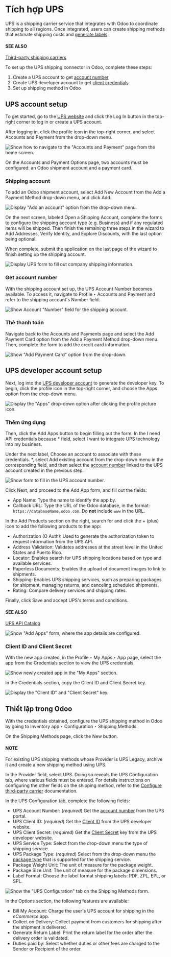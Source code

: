 # Tích hợp UPS

UPS is a shipping carrier service that integrates with Odoo to coordinate shipping to all regions.
Once integrated, users can create shipping methods that estimate shipping costs and [generate
labels](labels.md).

#### SEE ALSO
[Third-party shipping carriers](third_party_shipper.md)

To set up the UPS shipping connector in Odoo, complete these steps:

1. Create a UPS account to get [account number](#inventory-shipping-receiving-ups-account-number)
2. Create UPS developer account to get [client credentials](#inventory-shipping-receiving-ups-client-id)
3. Set up shipping method in Odoo

## UPS account setup

To get started, go to the [UPS website](https://www.ups.com) and click the Log In
button in the top-right corner to log in or create a UPS account.

After logging in, click the profile icon in the top-right corner, and select Accounts and
Payment from the drop-down menu.

![Show how to navigate to the "Accounts and Payment" page from the home screen.](../../../../../_images/accounts-payment.png)

On the Accounts and Payment Options page, two accounts must be configured: an Odoo
shipment account and a payment card.

### Shipping account

To add an Odoo shipment account, select Add New Account from the Add a
Payment Method drop-down menu, and click Add.

![Display "Add an account" option from the drop-down menu.](../../../../../_images/new-account.png)

On the next screen, labeled Open a Shipping Account, complete the forms to configure the
shipping account type (e.g. Business) and if any regulated items will be shipped. Then
finish the remaining three steps in the wizard to Add Addresses, Verify
Identity, and Explore Discounts, with the last option being optional.

When complete, submit the application on the last page of the wizard to finish setting up the
shipping account.

![Display UPS form to fill out company shipping information.](../../../../../_images/shipping-account.png)

<a id="inventory-shipping-receiving-ups-account-number"></a>

### Get account number

With the shipping account set up, the UPS Account Number becomes available. To access
it, navigate to Profile ‣ Accounts and Payment and refer to the shipping
account's Number field.

![Show Account "Number" field for the shipping account.](../../../../../_images/account-number.png)

### Thẻ thanh toán

Navigate back to the Accounts and Payments page and select the Add Payment
Card option from the Add a Payment Method drop-down menu. Then, complete the form to
add the credit card information.

![Show "Add Payment Card" option from the drop-down.](../../../../../_images/payment-card.png)

## UPS developer account setup

Next, log into the [UPS developer account](http://developer.ups.com/) to generate the developer
key. To begin, click the profile icon in the top-right corner, and choose the Apps
option from the drop-down menu.

![Display the "Apps" drop-down option after clicking the profile picture icon.](../../../../../_images/apps.png)

### Thêm ứng dụng

Then, click the Add Apps button to begin filling out the form. In the I need
API credentials because \* field, select I want to integrate UPS technology into my
business.

Under the next label, Choose an account to associate with these credentials. \*, select
Add existing account from the drop-down menu in the corresponding field, and then select
the [account number](#inventory-shipping-receiving-ups-account-number) linked to the UPS
account created in the previous step.

![Show form to fill in the UPS account number.](../../../../../_images/developer-account-setup.png)

Click Next, and proceed to the Add App form, and fill out the fields:

- App Name: Type the name to identify the app by.
- Callback URL: Type the URL of the Odoo database, in the format:
  `https://databaseName.odoo.com`. Do **not** include `www` in the URL.

In the Add Products section on the right, search for and click the + (plus)
icon to add the following products to the app:

- Authorization (O Auth): Used to generate the authorization token to request
  information from the UPS API.
- Address Validation: Validates addresses at the street level in the United States and
  Puerto Rico.
- Locator: Enables search for UPS shipping locations based on type and available
  services.
- Paperless Documents: Enables the upload of document images to link to shipments.
- Shipping: Enables UPS shipping services, such as preparing packages for shipment,
  managing returns, and canceling scheduled shipments.
- Rating: Compare delivery services and shipping rates.

Finally, click Save and accept UPS's terms and conditions.

#### SEE ALSO
[UPS API Catalog](https://developer.ups.com/catalog?loc=en_US)

![Show "Add Apps" form, where the app details are configured.](../../../../../_images/add-app-development.png)

<a id="inventory-shipping-receiving-ups-client-id"></a>

### Client ID and Client Secret

With the new app created, in the Profile ‣ My Apps ‣ App page, select the app
from the Credentials section to view the UPS credentials.

![Show newly created app in the "My Apps" section.](../../../../../_images/my-apps.png)

In the Credentials section, copy the Client ID and Client Secret
key.

![Display the "Client ID" and "Client Secret" key.](../../../../../_images/credentials1.png)

## Thiết lập trong Odoo

With the credentials obtained, configure the UPS shipping method in Odoo by going to
Inventory app ‣ Configuration ‣ Shipping Methods.

On the Shipping Methods page, click the New button.

#### NOTE
For existing UPS shipping methods whose Provider is UPS Legacy, archive
it and create a new shipping method using UPS.

In the Provider field, select UPS. Doing so reveals the UPS
Configuration tab, where various fields must be entered. For details instructions on configuring
the other fields on the shipping method, refer to the [Configure third-party carrier](third_party_shipper.md) documentation.

In the UPS Configuration tab, complete the following fields:

- UPS Account Number: (*required*) Get the [account number](#inventory-shipping-receiving-ups-account-number) from the UPS portal.
- UPS Client ID: (*required*) Get the [Client ID](#inventory-shipping-receiving-ups-client-id) from the UPS developer website.
- UPS Client Secret: (*required*) Get the [Client Secret](#inventory-shipping-receiving-ups-client-id) key from the UPS developer website.
- UPS Service Type: Select from the drop-down menu the type of shipping service.
- UPS Package Type: (*required*) Select from the drop-down menu the [package type](../../product_management/configure/package.md) that is supported for the shipping service.
- Package Weight Unit: The unit of measure for the package weight.
- Package Size Unit: The unit of measure for the package dimensions.
- Label Format: Choose the label format shipping labels: PDF,
  ZPL, EPL, or SPL.

![Show the "UPS Configuration" tab on the Shipping Methods form.](../../../../../_images/ups-configuration.png)

In the Options section, the following features are available:

- Bill My Account: Charge the user's UPS account for shipping in the *eCommerce* app.
- Collect on Delivery: Collect payment from customers for shipping after the shipment is
  delivered.
- Generate Return Label: Print the return label for the order after the delivery order
  is validated.
- Duties paid by: Select whether duties or other fees are charged to the
  Sender or Recipient of the order.
